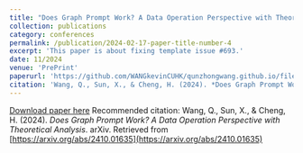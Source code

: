 ```yaml
---
title: "Does Graph Prompt Work? A Data Operation Perspective with Theoretical Analysis"
collection: publications
category: conferences
permalink: /publication/2024-02-17-paper-title-number-4
excerpt: 'This paper is about fixing template issue #693.'
date: 11/2024
venue: 'PrePrint'
paperurl: 'https://github.com/WANGkevinCUHK/qunzhongwang.github.io/files/ICLR_2025_Prompt_on_Data_Operation_Level.pdf'
citation: 'Wang, Q., Sun, X., & Cheng, H. (2024). *Does Graph Prompt Work? A Data Operation Perspective with Theoretical Analysis*. arXiv. Retrieved from [https://arxiv.org/abs/2410.01635](https://arxiv.org/abs/2410.01635)'
---
```


[Download paper here](https://github.com/WANGkevinCUHK/qunzhongwang.github.io/files/ICLR_2025_Prompt_on_Data_Operation_Level.pdf)
Recommended citation: Wang, Q., Sun, X., & Cheng, H. (2024). *Does Graph Prompt Work? A Data Operation Perspective with Theoretical Analysis*. arXiv. Retrieved from [https://arxiv.org/abs/2410.01635](https://arxiv.org/abs/2410.01635)

